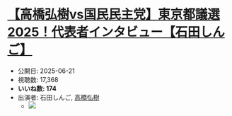 # [【高橋弘樹vs国民民主党】東京都議選2025！代表者インタビュー【石田しんご】](https://www.youtube.com/watch?v=1XBXLOl1Vio)
-   公開日: 2025-06-21
-   視聴数: 17,368
-   **いいね数: 174**
-   出演者: 石田しんご, [高橋弘樹](/rehacq_fan/people/高橋弘樹 "wikilink")
    - [![](https://img.youtube.com/vi/1XBXLOl1Vio/hqdefault.jpg)](https://www.youtube.com/watch?v=1XBXLOl1Vio)
